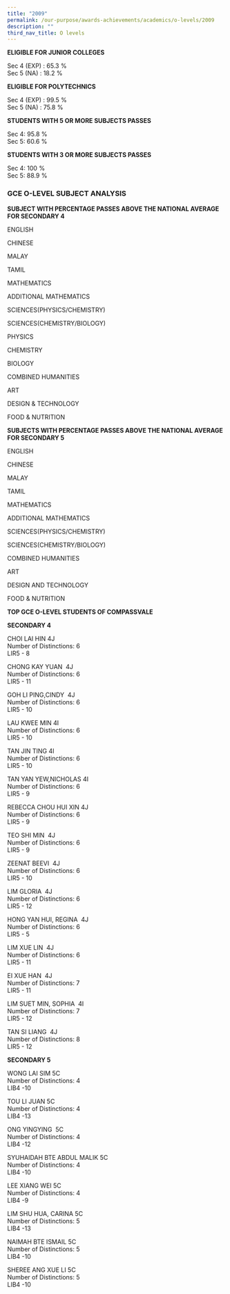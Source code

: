 ```yaml
---
title: "2009"
permalink: /our-purpose/awards-achievements/academics/o-levels/2009
description: ""
third_nav_title: O levels
---
```

**ELIGIBLE FOR JUNIOR COLLEGES**

Sec 4 (EXP) : 65.3 %<br>
Sec 5 (NA) : 18.2 %

**ELIGIBLE FOR POLYTECHNICS**

Sec 4 (EXP) : 99.5 %<br>
Sec 5 (NA) : 75.8 %

**STUDENTS WITH 5 OR MORE SUBJECTS PASSES**

Sec 4: 95.8 %<br>
Sec 5: 60.6 %

**STUDENTS WITH 3 OR MORE SUBJECTS PASSES** 

Sec 4: 100 %<br>
Sec 5: 88.9 %

### GCE O-LEVEL SUBJECT ANALYSIS 

**SUBJECT WITH PERCENTAGE PASSES ABOVE THE NATIONAL AVERAGE FOR SECONDARY 4**

ENGLISH

CHINESE

MALAY

TAMIL

MATHEMATICS

ADDITIONAL MATHEMATICS

SCIENCES(PHYSICS/CHEMISTRY)

SCIENCES(CHEMISTRY/BIOLOGY)

PHYSICS

CHEMISTRY

BIOLOGY

COMBINED HUMANITIES

ART

DESIGN & TECHNOLOGY

FOOD & NUTRITION

**SUBJECTS WITH PERCENTAGE PASSES ABOVE THE NATIONAL AVERAGE FOR SECONDARY 5**

ENGLISH

CHINESE

MALAY

TAMIL

MATHEMATICS

ADDITIONAL MATHEMATICS 

SCIENCES(PHYSICS/CHEMISTRY)

SCIENCES(CHEMISTRY/BIOLOGY) 

COMBINED HUMANITIES

ART

DESIGN AND TECHNOLOGY

FOOD & NUTRITION

**TOP GCE O-LEVEL STUDENTS OF COMPASSVALE**

**SECONDARY 4**

CHOI LAI HIN 4J<br>
Number of Distinctions: 6<br>
LIR5 - 8

  

CHONG KAY YUAN  4J<br>
Number of Distinctions: 6<br>
LIR5 - 11

  

GOH LI PING,CINDY  4J<br>
Number of Distinctions: 6<br>
LIR5 - 10

  

LAU KWEE MIN 4I<br>
Number of Distinctions: 6<br>
LIR5 - 10

  

TAN JIN TING 4I<br>
Number of Distinctions: 6<br>
LIR5 - 10

  

TAN YAN YEW,NICHOLAS 4I<br>
Number of Distinctions: 6<br>
LIR5 - 9

REBECCA CHOU HUI XIN 4J<br>
Number of Distinctions: 6<br>
LIR5 - 9

  

TEO SHI MIN  4J<br>
Number of Distinctions: 6<br>
LIR5 - 9

  

ZEENAT BEEVI  4J<br>
Number of Distinctions: 6<br>
LIR5 - 10

  

LIM GLORIA  4J<br>
Number of Distinctions: 6<br>
LIR5 - 12

  

HONG YAN HUI, REGINA  4J<br>
Number of Distinctions: 6<br>
LIR5 - 5

  

LIM XUE LIN  4J<br>
Number of Distinctions: 6<br>
LIR5 - 11

  

EI XUE HAN  4J<br>
Number of Distinctions: 7<br>
LIR5 - 11



LIM SUET MIN, SOPHIA  4I<br>
Number of Distinctions: 7<br>
LIR5 - 12


TAN SI LIANG  4J<br>
Number of Distinctions: 8<br>
LIR5 - 12

  

**SECONDARY 5**

WONG LAI SIM 5C<br>
Number of Distinctions: 4<br>
LIB4 -10  

  

TOU LI JUAN 5C<br>
Number of Distinctions: 4<br>
LIB4 -13

  

ONG YINGYING  5C<br>
Number of Distinctions: 4<br>
LIB4 -12 


SYUHAIDAH BTE ABDUL MALIK 5C<br>
Number of Distinctions: 4<br>
LIB4 -10

  

LEE XIANG WEI 5C<br>
Number of Distinctions: 4<br>
LIB4 -9  

  
LIM SHU HUA, CARINA 5C<br>
Number of Distinctions: 5<br>
LIB4 -13


NAIMAH BTE ISMAIL 5C<br>
Number of Distinctions: 5<br>
LIB4 -10

SHEREE ANG XUE LI 5C<br>
Number of Distinctions: 5<br>
LIB4 -10
